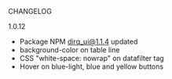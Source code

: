 CHANGELOG

1.0.12

- Package NPM dirq_ui@1.1.4 updated
- background-color on table line
- CSS "white-space: nowrap" on datafilter tag
- Hover on blue-light, blue and yellow buttons
